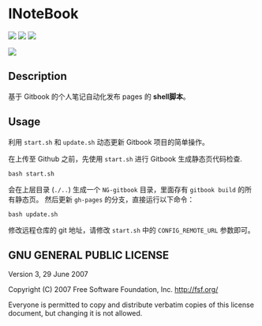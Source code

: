 # INoteBook

![](https://img.shields.io/badge/gitbook-v3.2.2-green.svg)
![](https://img.shields.io/aur/license/yaourt.svg)
![](https://img.shields.io/badge/shell-language-green.svg)

![](http://7xwh85.com1.z0.glb.clouddn.com/INoteBook.png)

## Description

基于 Gitbook 的个人笔记自动化发布 pages 的 **shell脚本**。

## Usage

利用 `start.sh` 和 `update.sh` 动态更新 Gitbook 项目的简单操作。

在上传至 Github 之前，先使用 `start.sh` 进行 Gitbook 生成静态页代码检查.

```shell
bash start.sh
```
会在上层目录 (`./..`) 生成一个 `NG-gitbook` 目录，里面存有 `gitbook build` 的所有静态页。
然后更新 `gh-pages` 的分支，直接运行以下命令：

```shell
bash update.sh
```
修改远程仓库的 git 地址，请修改 `start.sh` 中的 `CONFIG_REMOTE_URL` 参数即可。

## GNU GENERAL PUBLIC LICENSE

Version 3, 29 June 2007

Copyright (C) 2007 Free Software Foundation, Inc. <http://fsf.org/> 

Everyone is permitted to copy and distribute verbatim copies of this license document, but changing it is not allowed.
